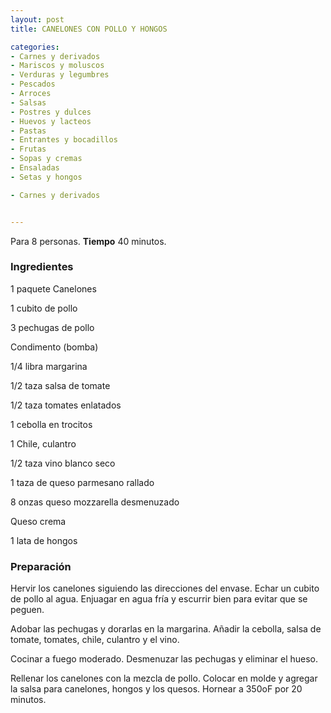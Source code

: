 ```yaml
---
layout: post
title: CANELONES CON POLLO Y HONGOS

categories:
- Carnes y derivados
- Mariscos y moluscos
- Verduras y legumbres
- Pescados
- Arroces
- Salsas
- Postres y dulces
- Huevos y lacteos
- Pastas
- Entrantes y bocadillos
- Frutas
- Sopas y cremas
- Ensaladas
- Setas y hongos

- Carnes y derivados


---
```


Para 8 personas.
<b>Tiempo</b> 40 minutos.

<h3>Ingredientes</h3>

1 paquete Canelones

1 cubito de pollo

3 pechugas de pollo

Condimento (bomba)

1/4 libra margarina

1/2 taza salsa de tomate

1/2 taza tomates enlatados

1 cebolla en trocitos

1 Chile, culantro

1/2 taza vino blanco seco

1 taza de queso parmesano rallado

8 onzas queso mozzarella desmenuzado

Queso crema

1 lata de hongos

<h3>Preparación</h3>

Hervir los canelones siguiendo las direcciones del envase. Echar un cubito de pollo al agua. Enjuagar en agua fría y escurrir bien para evitar que se peguen.

Adobar las pechugas y dorarlas en la margarina. Añadir la cebolla, salsa de tomate, tomates, chile, culantro y el vino.

Cocinar a fuego moderado. Desmenuzar las pechugas y eliminar el hueso.

Rellenar los canelones con la mezcla de pollo. Colocar en molde y agregar la salsa para canelones, hongos y los quesos. Hornear a 350oF por 20 minutos.

